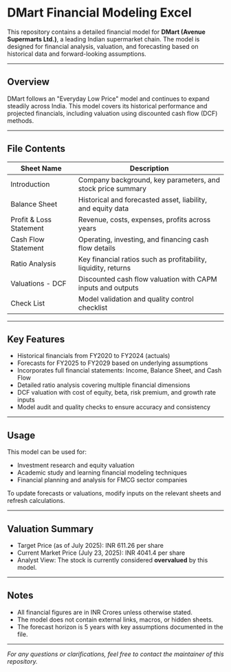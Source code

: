 # DMart Financial Modeling Excel

This repository contains a detailed financial model for **DMart (Avenue Supermarts Ltd.)**, a leading Indian supermarket chain. The model is designed for financial analysis, valuation, and forecasting based on historical data and forward-looking assumptions.

---

## Overview

DMart follows an "Everyday Low Price" model and continues to expand steadily across India. This model covers its historical performance and projected financials, including valuation using discounted cash flow (DCF) methods.

---

## File Contents

| Sheet Name              | Description                                                    |
|-------------------------|----------------------------------------------------------------|
| Introduction            | Company background, key parameters, and stock price summary    |
| Balance Sheet           | Historical and forecasted asset, liability, and equity data    |
| Profit & Loss Statement | Revenue, costs, expenses, profits across years                  |
| Cash Flow Statement     | Operating, investing, and financing cash flow details          |
| Ratio Analysis          | Key financial ratios such as profitability, liquidity, returns |
| Valuations - DCF        | Discounted cash flow valuation with CAPM inputs and outputs    |
| Check List              | Model validation and quality control checklist                  |

---

## Key Features

- Historical financials from FY2020 to FY2024 (actuals)
- Forecasts for FY2025 to FY2029 based on underlying assumptions
- Incorporates full financial statements: Income, Balance Sheet, and Cash Flow
- Detailed ratio analysis covering multiple financial dimensions
- DCF valuation with cost of equity, beta, risk premium, and growth rate inputs
- Model audit and quality checks to ensure accuracy and consistency

---

## Usage

This model can be used for:

- Investment research and equity valuation
- Academic study and learning financial modeling techniques
- Financial planning and analysis for FMCG sector companies

To update forecasts or valuations, modify inputs on the relevant sheets and refresh calculations.

---

## Valuation Summary

- Target Price (as of July 2025): INR 611.26 per share
- Current Market Price (July 23, 2025): INR 4041.4 per share
- Analyst View: The stock is currently considered **overvalued** by this model.

---

## Notes

- All financial figures are in INR Crores unless otherwise stated.
- The model does not contain external links, macros, or hidden sheets.
- The forecast horizon is 5 years with key assumptions documented in the file.

---


_For any questions or clarifications, feel free to contact the maintainer of this repository._
